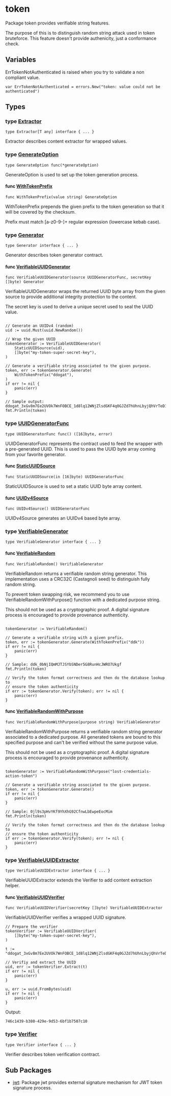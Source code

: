 # token

Package token provides verifiable string features.

The purpose of this is to distinguish random string attack used in token
bruteforce. This feature doesn't provide authenicity, just a conformance
check.

## Variables

ErrTokenNotAuthenticated is raised when you try to validate a non compliant value.

```golang
var ErrTokenNotAuthenticated = errors.New("token: value could not be authenticated")
```

## Types

### type [Extractor](api.go#L19)

`type Extractor[T any] interface { ... }`

Extractor describes content extractor for wrapped values.

### type [GenerateOption](verifiable.go#L64)

`type GenerateOption func(*generateOption)`

GenerateOption is used to set up the token generation process.

#### func [WithTokenPrefix](verifiable.go#L75)

`func WithTokenPrefix(value string) GenerateOption`

WithTokenPrefix prepends the given prefix to the token generation so that it
will be covered by the checksum.

Prefix must match [a-z0-9-]+ regular expression (lowercase kebab case).

### type [Generator](api.go#L9)

`type Generator interface { ... }`

Generator describes token generator contract.

#### func [VerifiableUUIDGenerator](uuid.go#L57)

`func VerifiableUUIDGenerator(source UUIDGeneratorFunc, secretKey []byte) Generator`

VerifiableUUIDGenerator wraps the returned UUID byte array from the given
source to provide additional integrity protection to the content.

The secret key is used to derive a unique secret used to seal the UUID value.

```golang

// Generate an UUIDv4 (random)
uid := uuid.Must(uuid.NewRandom())

// Wrap the given UUID
tokenGenerator := VerifiableUUIDGenerator(
    StaticUUIDSource(uid),
    []byte("my-token-super-secret-key"),
)

// Generate a verifiable string associated to the given purpose.
token, err := tokenGenerator.Generate(
    WithTokenPrefix("ddogat"),
)
if err != nil {
    panic(err)
}

// Sample output: ddogat_3xGv8m7Ee2UVOk7WnFOBCE_1d8lq12WNjZlsdGKF4q0GJZd7hUhnLbyjQhVrTeD1SO6DYzgQ2eRDNM1zjWU
fmt.Println(token)

```

### type [UUIDGeneratorFunc](uuid.go#L24)

`type UUIDGeneratorFunc func() ([16]byte, error)`

UUIDGeneratorFunc represents the contract used to feed the wrapper with a
pre-generated UUID. This is used to pass the UUID byte array coming from your
favorite generator.

#### func [StaticUUIDSource](uuid.go#L27)

`func StaticUUIDSource(in [16]byte) UUIDGeneratorFunc`

StaticUUIDSource is used to set a static UUID byte array content.

#### func [UUIDv4Source](uuid.go#L34)

`func UUIDv4Source() UUIDGeneratorFunc`

UUIDv4Source generates an UUIDv4 based byte array.

### type [VerifiableGenerator](api.go#L23)

`type VerifiableGenerator interface { ... }`

#### func [VerifiableRandom](verifiable.go#L32)

`func VerifiableRandom() VerifiableGenerator`

VerifiableRandom returns a verifiable random string generator.
This implementation uses a CRC32C (Castagnoli seed) to distinguish fully
random string.

To prevent token swapping risk, we recommend you to use VerifiableRandomWithPurpose()
function with a dedicated purpose string.

This should not be used as a cryptographic proof. A digital signature process
is encouraged to provide provenance authenticity.

```golang

tokenGenerator := VerifiableRandom()

// Generate a verifiable string with a given prefix.
token, err := tokenGenerator.Generate(WithTokenPrefix("ddk"))
if err != nil {
    panic(err)
}

// Sample: ddk_0bNjIQmMJTJSYbSNDer5G8RunHcJWRO7Ukgf
fmt.Println(token)

// Verify the token format correctness and then do the database lookup to
// ensure the token authenticity
if err := tokenGenerator.Verify(token); err != nil {
    panic(err)
}

```

#### func [VerifiableRandomWithPurpose](verifiable.go#L42)

`func VerifiableRandomWithPurpose(purpose string) VerifiableGenerator`

VerifiableRandomWithPurpose returns a verifiable random string generator
associated to a dedicated purpose. All generated tokens are bound to this
specified purpose and can't be verified without the same purpose value.

This should not be used as a cryptographic proof. A digital signature process
is encouraged to provide provenance authenticity.

```golang

tokenGenerator := VerifiableRandomWithPurpose("lost-credentials-action-token")

// Generate a verifiable string associated to the given purpose.
token, err := tokenGenerator.Generate()
if err != nil {
    panic(err)
}

// Sample: 0jl9s3pHvYKf9YhXhG92CfnwLbEwpeEocMim
fmt.Println(token)

// Verify the token format correctness and then do the database lookup to
// ensure the token authenticity
if err := tokenGenerator.Verify(token); err != nil {
    panic(err)
}

```

### type [VerifiableUUIDExtractor](uuid.go#L48)

`type VerifiableUUIDExtractor interface { ... }`

VerifiableUUIDExtractor extends the Verifier to add content extraction helper.

#### func [VerifiableUUIDVerifier](uuid.go#L66)

`func VerifiableUUIDVerifier(secretKey []byte) VerifiableUUIDExtractor`

VerifiableUUIDVerifier verifies a wrapped UUID signature.

```golang
// Prepare the verifier
tokenVerifier := VerifiableUUIDVerifier(
    []byte("my-token-super-secret-key"),
)

t := "ddogat_3xGv8m7Ee2UVOk7WnFOBCE_1d8lq12WNjZlsdGKF4q0GJZd7hUhnLbyjQhVrTeD1SO6DYzgQ2eRDNM1zjWU"

// Verifiy and extract the UUID
uid, err := tokenVerifier.Extract(t)
if err != nil {
    panic(err)
}

u, err := uuid.FromBytes(uid)
if err != nil {
    panic(err)
}
```

 Output:

```
746c1439-b380-429e-9d53-6bf1b7507c10
```

### type [Verifier](api.go#L14)

`type Verifier interface { ... }`

Verifier describes token verification contract.

## Sub Packages

* [jwt](./jwt): Package jwt provides external signature mechanism for JWT token signature process.

